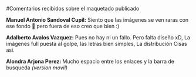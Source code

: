 #Comentarios recibidos sobre el maquetado publicado

**Manuel Antonio Sandoval Cupil:** Siento que las imágenes se ven raras con ese fondo 🤔 pero fuera de eso creo que bien :)

**Adalberto Avalos Vazquez:**  Pues no hay ni un fallo. Pero falta diseño xD, La imágenes full puesta al golpe, las letras bien simples, La distribución Cisas asi.

**Alondra Arjona Perez:** Mucho espacio entre los enlaces y la barra de busqueda *(version movil)*
